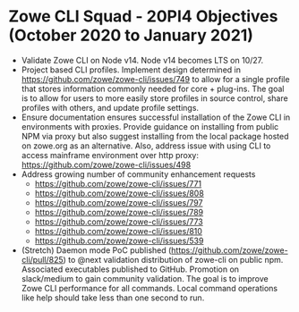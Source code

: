 # Zowe CLI Squad - 20PI4 Objectives (October 2020 to January 2021)

* Validate Zowe CLI on Node v14. Node v14 becomes LTS on 10/27.
* Project based CLI profiles. Implement design determined in https://github.com/zowe/zowe-cli/issues/749 to allow for a single profile that stores information commonly needed for core + plug-ins. The goal is to allow for users to more easily store profiles in source control, share profiles with others, and update profile settings.
* Ensure documentation ensures successful installation of the Zowe CLI in environments with proxies. Provide guidance on installing from public NPM via proxy but also suggest installing from the local package hosted on zowe.org as an alternative. Also, address issue with using CLI to access mainframe environment over http proxy: https://github.com/zowe/zowe-cli/issues/498
* Address growing number of community enhancement requests
  * https://github.com/zowe/zowe-cli/issues/771
  * https://github.com/zowe/zowe-cli/issues/808
  * https://github.com/zowe/zowe-cli/issues/797
  * https://github.com/zowe/zowe-cli/issues/789
  * https://github.com/zowe/zowe-cli/issues/773
  * https://github.com/zowe/zowe-cli/issues/810
  * https://github.com/zowe/zowe-cli/issues/539
* (Stretch) Daemon mode PoC published (https://github.com/zowe/zowe-cli/pull/825) to @next validation distribution of zowe-cli on public npm. Associated executables published to GitHub. Promotion on slack/medium to gain community validation. The goal is to improve Zowe CLI performance for all commands. Local command operations like help should take less than one second to run.
